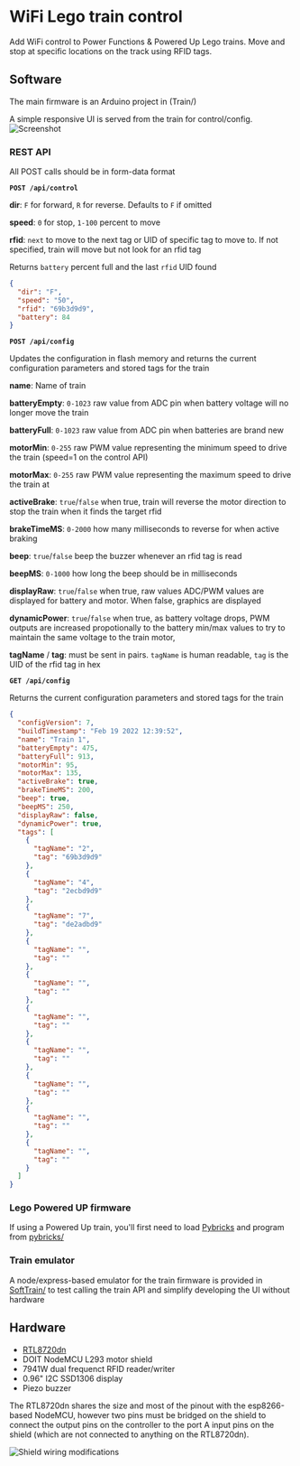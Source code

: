 # WiFi Lego train control

Add WiFi control to Power Functions & Powered Up Lego trains. Move and stop at specific locations on the track using RFID tags.

## Software
The main firmware is an Arduino project in (Train/)

A simple responsive UI is served from the train for control/config.
![Screenshot](Screenshot.png)


### REST API

All POST calls should be in form-data format

**`POST /api/control`**

**dir**: `F` for forward, `R` for reverse. Defaults to `F` if omitted

**speed**: `0` for stop, `1-100` percent to move

**rfid**: `next` to move to the next tag or UID of specific tag to move to. If not specified, train will move but not look for an rfid tag

Returns `battery` percent full and the last `rfid` UID found

```json
{
  "dir": "F",
  "speed": "50",
  "rfid": "69b3d9d9",
  "battery": 84
}
```

**`POST /api/config`**

Updates the configuration in flash memory and returns the current configuration parameters and stored tags for the train

**name**: Name of train

**batteryEmpty**: `0-1023` raw value from ADC pin when battery voltage will no longer move the train

**batteryFull**: `0-1023` raw value from ADC pin when batteries are brand new

**motorMin**: `0-255` raw PWM value representing the minimum speed to drive the train (speed=1 on the control API)

**motorMax**: `0-255` raw PWM value representing the maximum speed to drive the train at

**activeBrake**: `true`/`false` when true, train will reverse the motor direction to stop the train when it finds the target rfid

**brakeTimeMS**: `0-2000` how many milliseconds to reverse for when active braking

**beep**: `true`/`false` beep the buzzer whenever an rfid tag is read

**beepMS**: `0-1000` how long the beep should be in milliseconds

**displayRaw**: `true`/`false` when true, raw values ADC/PWM values are displayed for battery and motor. When false, graphics are displayed

**dynamicPower**: `true`/`false` when true, as battery voltage drops, PWM outputs are increased propotionally to the battery min/max values to try to maintain the same voltage to the train motor,

**tagName** / **tag**: must be sent in pairs.  `tagName` is human readable, `tag` is the UID of the rfid tag in hex

**`GET /api/config`**

Returns the current configuration parameters and stored tags for the train

```json
{
  "configVersion": 7,
  "buildTimestamp": "Feb 19 2022 12:39:52",
  "name": "Train 1",
  "batteryEmpty": 475,
  "batteryFull": 913,
  "motorMin": 95,
  "motorMax": 135,
  "activeBrake": true,
  "brakeTimeMS": 200,
  "beep": true,
  "beepMS": 250,
  "displayRaw": false,
  "dynamicPower": true,
  "tags": [
    {
      "tagName": "2",
      "tag": "69b3d9d9"
    },
    {
      "tagName": "4",
      "tag": "2ecbd9d9"
    },
    {
      "tagName": "7",
      "tag": "de2adbd9"
    },
    {
      "tagName": "",
      "tag": ""
    },
    {
      "tagName": "",
      "tag": ""
    },
    {
      "tagName": "",
      "tag": ""
    },
    {
      "tagName": "",
      "tag": ""
    },
    {
      "tagName": "",
      "tag": ""
    },
    {
      "tagName": "",
      "tag": ""
    },
    {
      "tagName": "",
      "tag": ""
    }
  ]
}
```

### Lego Powered UP firmware
If using a Powered Up train, you'll first need to load [Pybricks](https://pybricks.com/) and program from [pybricks/](pybricks/)

### Train emulator
A node/express-based emulator for the train firmware is provided in [SoftTrain/](SoftTrain/) to test calling the train API and simplify developing the UI without hardware

## Hardware

 * [RTL8720dn](https://www.amebaiot.com/en/amebad-bw16-arduino-getting-started/)
 * DOIT NodeMCU L293 motor shield
 * 7941W dual frequenct RFID reader/writer
 * 0.96" I2C SSD1306 display
 * Piezo buzzer

The RTL8720dn shares the size and most of the pinout with the esp8266-based NodeMCU, however two pins must be bridged on the shield to connect the output pins on the controller to the port A input pins on the shield (which are not connected to anything on the RTL8720dn).

![Shield wiring modifications](ShieldModifications.png)